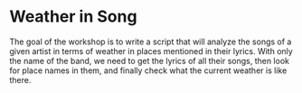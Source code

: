 # Weather in Song
The goal of the workshop is to write a script that will analyze the songs of a given artist in terms of weather in places mentioned in their lyrics. With only the name of the band, we need to get the lyrics of all their songs, then look for place names in them, and finally check what the current weather is like there.

